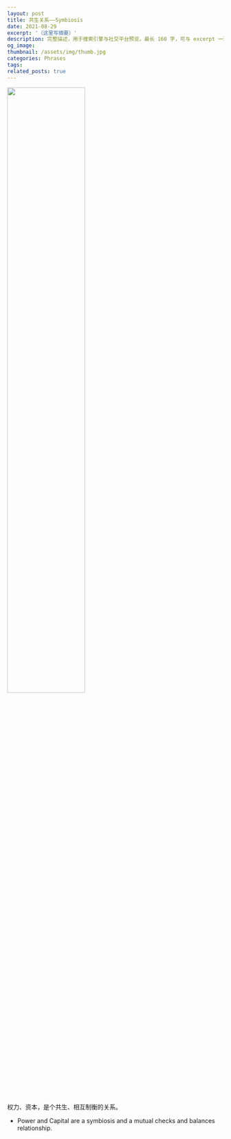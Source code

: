 ```yaml
---
layout: post
title: 共生关系——Symbiosis
date: 2021-08-29
excerpt: '（这里写摘要）'
description: 完整描述，用于搜索引擎与社交平台预览，最长 160 字，可与 excerpt 一致
og_image: 
thumbnail: /assets/img/thumb.jpg
categories: Phrases
tags: 
related_posts: true
---
```


<img src="{{ '/assets/img/blog/xxxxxxxx' | relative_url }}" style="width:60%;">

权力、资本，是个共生、相互制衡的关系。

- Power and Capital are a symbiosis and a mutual checks and balances relationship.